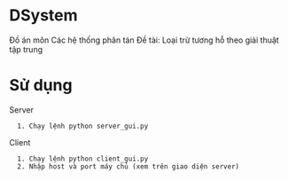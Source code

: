 # DSystem
Đồ án môn Các hệ thống phân tán
Đề tài: Loại trừ tương hỗ theo giải thuật tập trung

# Sử dụng
Server
```
  1. Chạy lệnh python server_gui.py
```
Client
```
  1. Chạy lệnh python client_gui.py
  2. Nhập host và port máy chủ (xem trên giao diện server)
```
